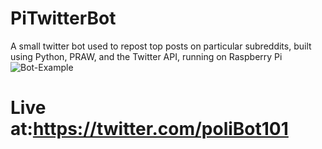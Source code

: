 # PiTwitterBot

A small twitter bot used to repost top posts on particular subreddits, built using Python, PRAW, and the Twitter API, running on Raspberry Pi
![Bot-Example](/images/BotExample2)
# Live at:https://twitter.com/poliBot101

